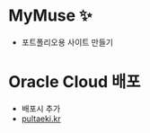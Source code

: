 # MyMuse :sparkles:
  + 포트폴리오용 사이트 만들기

# Oracle Cloud 배포
  + 배포시 추가
  + [pultaeki.kr](http://pultaeki.kr/)

